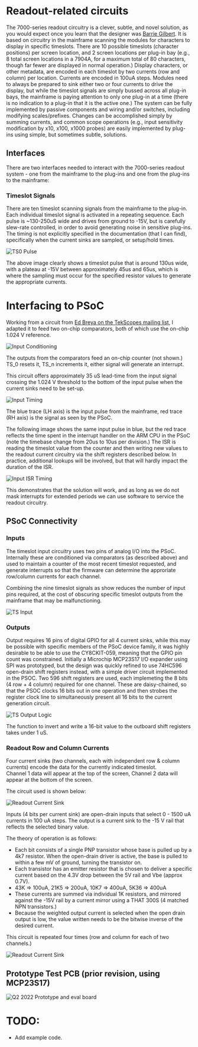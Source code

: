 # Readout-related circuits
The 7000-series readout circuitry is a clever, subtle, and novel solution, as you would expect once you learn that the designer was [Barrie Gilbert](https://w140.com/tekwiki/wiki/Barrie_Gilbert).
It is based on circuitry in the mainframe scanning the modules for characters to display in specific timeslots.
There are 10 possible timeslots (character positions) per screen location, and 2 screen locations per plug-in bay (e.g., 8 total screen locations in a 7904A, for a maximum total of 80 characters, though far fewer are displayed in normal operation.)
Display characters, or other metadata, are encoded in each timeslot by two currents (row and column) per location.
Currents are encoded in 100uA steps.
Modules need to always be prepared to sink either two or four currents to drive the display, but while the timeslot signals are simply bussed across all plug-in bays, the mainframe is paying attention to only one plug-in at a time (there is no indication to a plug-in that it is the active one.)
The system can be fully implemented by passive components and wiring and/or switches, including modifying scales/prefixes. Changes can be accomplished simply by summing currents, and common scope operations (e.g., input sensitivity modification by x10, x100, x1000 probes) are easily implemented by plug-ins using simple, but sometimes subtle, solutions.

## Interfaces
There are two interfaces needed to interact with the 7000-series readout system - one from the mainframe to the plug-ins and one from the plug-ins to the mainframe:

### Timeslot Signals

There are ten timeslot scanning signals from the mainframe to the plug-in.
Each individual timeslot signal is activated in a repeating sequence.
Each pulse is ~130-250uS wide and drives from ground to -15V, but is carefully slew-rate controlled, in order to avoid generating noise in sensitive plug-ins.
The timing is not explicitly specified in the documentation (that I can find), specifically when the current sinks are sampled, or setup/hold times.

![TS0 Pulse](/Images/Tek7K-TS0-202107301946.png)

The above image clearly shows a timeslot pulse that is around 130us wide, with a plateau at -15V between approximately 45us and 65us, which is where the sampling must occur for the specified resistor values to generate the appropriate currents.

# Interfacing to PSoC

Working from a circuit from [Ed Breya on the TekScopes mailing list](https://groups.io/g/TekScopes/photo/266548/3273411), I adapted it to feed two on-chip comparators, both of which use the on-chip 1.024 V reference.

![Input Conditioning](/Images/TS_Pulse_Inputs.png)

The outputs from the comparators feed an on-chip counter (not shown.) TS_0 resets it, TS_n increments it, either signal will generate an interrupt.

This circuit offers approximately 35 uS lead-time from the input signal crossing the 1.024 V threshold to the bottom of the input pulse when the current sinks need to be set-up.

![Input Timing](/Images/TS_Pulse_Input_Timing.png)

The blue trace (LH axis) is the input pulse from the mainframe, red trace (RH axis) is the signal as seen by the PSoC.

The following image shows the same input pulse in blue, but the red trace reflects the time spent in the interrupt handler on the ARM CPU in the PSoC (note the timebase change from 20us to 10us per division.) The ISR is reading the timeslot value from the counter and then writing new values to the readout current circuitry via the shift registers described below. In practice, additional lookups will be involved, but that will hardly impact the duration of the ISR.

![Input ISR Timing](/Images/TS_Pulse_Input_ISR_Timing.png)

This demonstrates that the solution will work, and as long as we do not mask interrupts for extended periods we can use software to service the readout circuitry.

## PSoC Connectivity

### Inputs

The timeslot input circuitry uses two pins of analog I/O into the PSoC.
Internally these are conditioned via comparators (as described above) and used to maintain a counter of the most recent timeslot requested, and generate interrupts so that the firmware can determine the approriate row/column currents for each channel.

Combining the nine timeslot signals as show reduces the number of input pins required, at the cost of obscuring specific timeslot outputs from the mainframe that may be malfunctioning.

![TS Input](/Images/TS_Input.png)

### Outputs

Output requires 16 pins of digital GPIO for all 4 current sinks, while this may be possible with specific members of the PSoC device family, it was highly desirable to be able to use the CY8CKIT-059, meaning that the GPIO pin count was constrained. Initially a Microchip MCP23S17 I/O expander using SPI was prototyped, but the design was quickly refined to use 74HC596 open-drain shift registers instead, with a simple driver circuit implemented in the PSOC. Two 596 shift registers are used, each implemeting the 8 bits (4 row + 4 column) required for one channel. These are daisy-chained, so that the PSOC clocks 16 bits out in one operation and then strobes the register clock line to simultaneously present all 16 bits to the current generation circuit.

![TS Output Logic](/Images/TS_Output_Logic.png)

The function to invert and write a 16-bit value to the outboard shift registers takes under 1 uS.

### Readout Row and Column Currents
Four current sinks (two channels, each with independent row & column currents)  encode the data for the currently indicated timeslot.  
Channel 1 data will appear at the top of the screen, Channel 2 data will appear at the bottom of the screen.

The circuit used is shown below:

![Readout Current Sink](/Images/TS_Current_Sink_2.png)

Inputs (4 bits per current sink) are open-drain inputs that select 0 - 1500 uA currents in 100 uA steps. The output is a current sink to the -15 V rail that reflects the selected binary value.

The theory of operation is as follows:

* Each bit consists of a single PNP transistor whose base is pulled up by a 4k7 resistor. When the open-drain driver is active, the base is pulled to within a few mV of ground, turning the transistor on.
* Each transistor has an emitter resistor that is chosen to deliver a specific current based on the 4.3V drop between the 5V rail and Vbe (approx 0.7V).
* 43K => 100uA, 21K5 => 200uA, 10K7 => 400uA, 5K36 => 400uA
* These currents are summed via individual 1K resistors, and mirrored against the -15V rail by a current mirror using a THAT 300S (4 matched NPN transistors.)
* Because the weighted output current is selected when the open drain output is low, the value written needs to be the bitwise inverse of the desired current.

This circuit is repeated four times (row and column for each of two channels.)

![Readout Current Sink](/Images/Readout_current_all.png)

## Prototype Test PCB (prior revision, using MCP23S17)
![Q2 2022 Prototype and eval board](/Images/Proto-board-Q2-22.png)

# TODO:
* Add example code.
